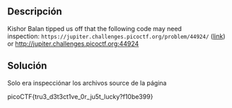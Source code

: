 

## Descripción
Kishor Balan tipped us off that the following code may need inspection: `https://jupiter.challenges.picoctf.org/problem/44924/` ([link](https://jupiter.challenges.picoctf.org/problem/44924/)) or http://jupiter.challenges.picoctf.org:44924

## Solución
Solo era inspecciónar los archivos source de la página

picoCTF{tru3_d3t3ct1ve_0r_ju5t_lucky?f10be399}